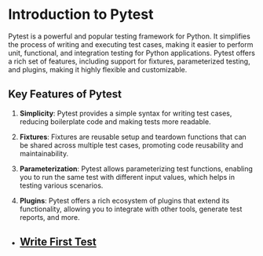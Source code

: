 # Introduction to Pytest

Pytest is a powerful and popular testing framework for Python. It simplifies the process of writing and executing test cases, making it easier to perform unit, functional, and integration testing for Python applications. Pytest offers a rich set of features, including support for fixtures, parameterized testing, and plugins, making it highly flexible and customizable.

## Key Features of Pytest

1. **Simplicity**: Pytest provides a simple syntax for writing test cases, reducing boilerplate code and making tests more readable.

2. **Fixtures**: Fixtures are reusable setup and teardown functions that can be shared across multiple test cases, promoting code reusability and maintainability.

3. **Parameterization**: Pytest allows parameterizing test functions, enabling you to run the same test with different input values, which helps in testing various scenarios.

4. **Plugins**: Pytest offers a rich ecosystem of plugins that extend its functionality, allowing you to integrate with other tools, generate test reports, and more.

- ## [Write First Test](docs/python/write_first_test.md)